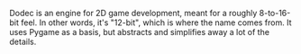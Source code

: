 Dodec is an engine for 2D game development, meant for a roughly 8-to-16-bit feel. In other words,
it's "12-bit", which is where the name comes from. It uses Pygame as a basis, but abstracts and
simplifies away a lot of the details.
